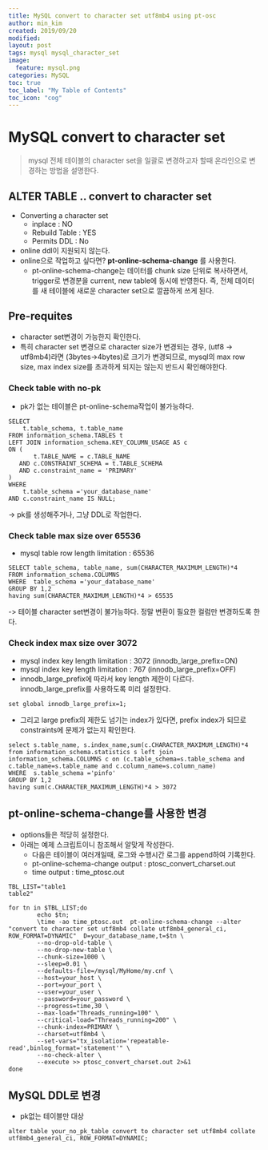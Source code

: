 ```yaml
---
title: MySQL convert to character set utf8mb4 using pt-osc
author: min_kim
created: 2019/09/20
modified:
layout: post
tags: mysql mysql_character_set
image:
  feature: mysql.png
categories: MySQL
toc: true
toc_label: "My Table of Contents"
toc_icon: "cog"
---
```


# MySQL convert to character set
> mysql 전체 테이블의 character set을 일괄로 변경하고자 할때 온라인으로 변경하는 방법을 설명한다.


## ALTER TABLE .. convert to character set
* Converting a character set
  - inplace : NO
  - Rebuild Table : YES
  - Permits DDL : No
* online ddl이 지원되지 않는다.
* online으로 작업하고 싶다면? **pt-online-schema-change** 를 사용한다.
  - pt-online-schema-change는 데이터를 chunk size 단위로 복사하면서, trigger로 변경분을 current, new table에 동시에 반영한다. 즉, 전체 데이터를 새 테이블에 새로운 character set으로 깔끔하게 쓰게 된다.

## Pre-requites
* character set변경이 가능한지 확인한다.
* 특히 character set 변경으로 character size가 변경되는 경우, (utf8 -> utf8mb4)라면 (3bytes->4bytes)로 크기가 변경되므로, mysql의 max row size, max index size를 초과하게 되지는 않는지 반드시 확인해야한다.

### Check table with no-pk
* pk가 없는 테이블은 pt-online-schema작업이 불가능하다.

```
SELECT
    t.table_schema, t.table_name
FROM information_schema.TABLES t
LEFT JOIN information_schema.KEY_COLUMN_USAGE AS c
ON (
       t.TABLE_NAME = c.TABLE_NAME
   AND c.CONSTRAINT_SCHEMA = t.TABLE_SCHEMA
   AND c.constraint_name = 'PRIMARY'
)
WHERE
    t.table_schema ='your_database_name'
AND c.constraint_name IS NULL;
```

-> pk를 생성해주거나, 그냥 DDL로 작업한다.

### Check table max size over 65536
* mysql table row length limitation : 65536

```
SELECT table_schema, table_name, sum(CHARACTER_MAXIMUM_LENGTH)*4
FROM information_schema.COLUMNS
WHERE  table_schema ='your_database_name'
GROUP BY 1,2
having sum(CHARACTER_MAXIMUM_LENGTH)*4 > 65535
```

-> 테이블 character set변경이 불가능하다. 정말 변환이 필요한 컬럼만 변경하도록 한다.

### Check index max size over 3072
* mysql index key length limitation : 3072 (innodb_large_prefix=ON)
* mysql index key length limitation : 767 (innodb_large_prefix=OFF)
* innodb_large_prefix에 따라서 key length 제한이 다르다. innodb_large_prefix를 사용하도록 미리 설정한다.

```
set global innodb_large_prefix=1;
```

* 그리고 large prefix의 제한도 넘기는 index가 있다면, prefix index가 되므로 constraints에 문제가 없는지 확인한다.

```
select s.table_name, s.index_name,sum(c.CHARACTER_MAXIMUM_LENGTH)*4
from information_schema.statistics s left join information_schema.COLUMNS c on (c.table_schema=s.table_schema and c.table_name=s.table_name and c.column_name=s.column_name)
WHERE  s.table_schema ='pinfo'
GROUP BY 1,2
having sum(c.CHARACTER_MAXIMUM_LENGTH)*4 > 3072
```


## pt-online-schema-change를 사용한 변경
* options들은 적당히 설정한다.
* 아래는 예제 스크립트이니 참조해서 알맞게 작성한다.
  - 다음은 테이블이 여러개일때, 로그와 수행시간 로그를 append하여 기록한다.
  - pt-online-schema-change output : ptosc_convert_charset.out
  - time output : time_ptosc.out

```
TBL_LIST="table1
table2"

for tn in $TBL_LIST;do
        echo $tn;
        \time -ao time_ptosc.out  pt-online-schema-change --alter "convert to character set utf8mb4 collate utf8mb4_general_ci, ROW_FORMAT=DYNAMIC"  D=your_database_name,t=$tn \
        --no-drop-old-table \
        --no-drop-new-table \
        --chunk-size=1000 \
        --sleep=0.01 \
        --defaults-file=/mysql/MyHome/my.cnf \
        --host=your_host \
        --port=your_port \
        --user=your_user \
        --password=your_password \
        --progress=time,30 \
        --max-load="Threads_running=100" \
        --critical-load="Threads_running=200" \
        --chunk-index=PRIMARY \
        --charset=utf8mb4 \
        --set-vars="tx_isolation='repeatable-read',binlog_format='statement'" \
        --no-check-alter \
        --execute >> ptosc_convert_charset.out 2>&1
done
```

## MySQL DDL로 변경
* pk없는 테이블만 대상

```
alter table your_no_pk_table convert to character set utf8mb4 collate utf8mb4_general_ci, ROW_FORMAT=DYNAMIC;
```

